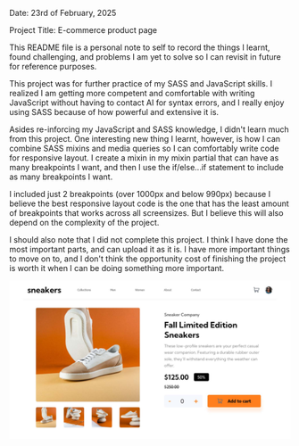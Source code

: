 Date: 23rd of February, 2025

Project Title: E-commerce product page

This README file is a personal note to self to record the things I learnt, found challenging, and problems I am yet to solve so I can revisit in future for reference purposes.

This project was for further practice of my SASS and JavaScript skills. I realized I am getting more competent and comfortable with writing JavaScript without having to contact AI for syntax errors, and I really enjoy using SASS because of how powerful and extensive it is.

Asides re-inforcing my JavaScript and SASS knowledge, I didn't learn much from this project. One interesting new thing I learnt, however, is how I can combine SASS mixins and media queries so I can comfortably write code for responsive layout. I create a mixin in my mixin partial that can have as many breakpoints I want, and then I use the if/else...if statement to include as many breakpoints I want.

I included just 2 breakpoints (over 1000px and below 990px) because I believe the best responsive layout code is the one that has the least amount of breakpoints that works across all screensizes. But I believe this will also depend on the complexity of the project.

I should also note that I did not complete this project. I think I have done the most important parts, and can upload it as it is. I have more important things to move on to, and I don't think the opportunity cost of finishing the project is worth it when I can be doing something more important.

<img src="images/Snapshot image.jpg">